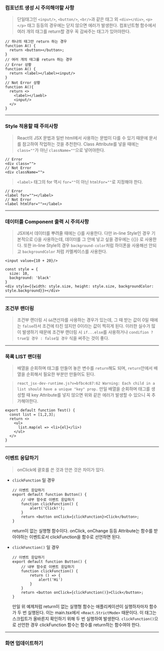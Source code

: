 ### 컴포넌트 생성 시 주의해야할 사항

> 단일태그인 `<input/>`, `<button/>`, `<br/>`과 같은 태그 외 `<div></div>`, `<p></p>` 태그 등등의 경우에는 닫지 않으면 에러가 발생한다.
> 컴포넌트형 함수에서 여러 개의 태그를 return할 경우 꼭 감싸주는 태그가 있어야한다.

```
// 하나의 태그만 return 하는 경우
function A() {
  return <button></button>;
}
// 여러 개의 태그를 return 하는 경우
// Error 상황
function A() {
  return <label></label><input/>
}
// Not Error 상황
function A(){
  return <>
    <label></laebl>
    <input/>
  </>
}
```

---

### Style 적용할 때 주의사항

> React의 JSX 문법과 일반 html에서 사용하는 문법이 다를 수 있기 때문에 문서를 참고하여 작업하는 것을 추천한다.
> Class Attribute를 넣을 때에는 `class=""`가 아닌 `className=""`으로 넣어야한다.

```
// Error
<div class="">
// Not Error
<div className="">
```

> `<label>` 태그의 for 역시 `for=""`이 아닌 `htmlFor=""`로 지정해야 한다.

```
// Error
<label for=""></label>
// Not Error
<label htmlFor=""></label>
```

---

### 데이터를 Component 출력 시 주의사항

> JSX에서 데이터를 뿌려줄 때에는 {}를 사용한다. 다만 in-line Style인 경우 기본적으로 {}을 사용하는데, 데이터를 그 안에 넣고 싶을 경우에는 {{}} 로 사용한다. 또한 in-line Style의 경우 `background-color`처럼 하이폰을 사용해선 안되고 `backgroundColor` 처럼 카멜케이스를 사용한다.

```
<input value={10 + 20}/>

const style = {
  size: 10,
  background: 'black'
}
<div style={{width: style.size, height: style.size, backgroundColor: style.background}}></div>
```

---

### 조건부 랜더링

> 조건부 랜더링 시 `&&`연산자를 사용하는 경우가 있는데, 그 때 받는 값이 0일 때에는 `false`라서 조건에 타진 않지만 0이라는 값이 찍히게 된다. 이러한 실수가 많이 발생하기 때문에 조건부 랜더링 시 `if...else`를 사용하거나 `condifion ? true일 경우 : false일 경우` 식을 써주는 것이 좋다.

---

### 목록 LIST 랜더링

> 배열을 순회하며 태그를 만들어 놓은 변수를 `return`해도 되며, `return`안에서 배열을 순회해서 필요한 부분만 만들어도 된다.

> `react_jsx-dev-runtime.js?v=bfbc4c87:62 Warning: Each child in a list should have a unique "key" prop.` 만일 배열을 순회하며 태그를 생성할 때 key Attribute를 넣지 않으면 위와 같은 에러가 발생할 수 있으니 꼭 추가해야한다.

```
export default function Test() {
  const list = [1,2,3];
  return <>
    <ul>
      list.map(el => <li>{el}</li>)
    </ul>
  </>
}
```

---

### 이벤트 응답하기

> onClick에 괄호를 쓴 것과 안쓴 것은 차이가 있다.

-   `clickFunction` 일 경우

    ```
    // 이벤트 응답하기
    export default function Button() {
        // 내부 함수로 이벤트 응답하기
        function clickFunction() {
            alert('Click!');
        }
        return <button onClick={clickFunction}>Click</button>;
    }

    ```

    return이 없는 실행형 함수이다. onClick, onChange 등등 Attribute는 함수를 받아야하는 이벤트로서 clickFunction을 함수로 선언하면 된다.

-   `clickFunction()` 일 경우

    ```
    // 이벤트 응답하기
    export default function Button() {
        // 내부 함수로 이벤트 응답하기
        function clickFunction() {
            return () => {
                alert('Hi')
            }
        }
        return <button onClick={clickFunction()}>Click</button>;
    }

    ```

    만일 위 예제처럼 return이 없는 실행형 함수는 애플리케이션이 실행하자마자 함수가 두 번 실행된다. 이는 main.tsx에서 `<React.StrictMode>` 때문이다. 이 태그는 스크립트가 올바른지 확인하기 위해 두 번 실행하여 발생한다.
    `clickFunction()`으로 선언한 경우 clickFunction 함수는 함수를 return하는 함수여야 한다.

---

### 화면 업데이트하기
